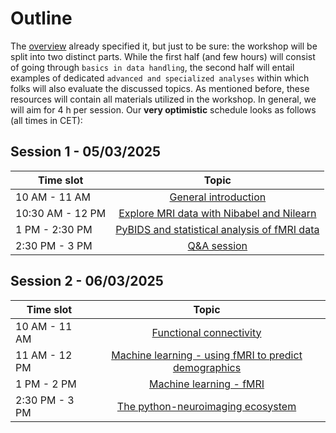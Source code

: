 # Outline

The [overview]() already specified it, but just to be sure: the workshop will be split into two distinct parts. While the first half (and few hours) will consist of going through `basics in data handling`, the second half will entail examples of dedicated `advanced and specialized analyses` within which folks will also evaluate the discussed topics. As mentioned before, these resources will contain all materials utilized in the workshop. In general, we will aim for 4 h per session. Our **very optimistic** schedule looks as follows (all times in CET): 

## Session 1 - 05/03/2025

| Time slot         | Topic | 
|--------------|:-----:|
| 10 AM - 11 AM |  [General introduction]() |
| 10:30 AM - 12 PM |  [Explore MRI data with Nibabel and Nilearn]() |
| 1 PM - 2:30 PM |  [PyBIDS and statistical analysis of fMRI data]() |
| 2:30 PM - 3 PM |  [Q&A session]() |


## Session 2 - 06/03/2025

| Time slot         | Topic | 
|--------------|:-----:|
| 10 AM - 11 AM |  [Functional connectivity]() |
| 11 AM - 12 PM |   [Machine learning - using fMRI to predict demographics]() |
| 1 PM - 2 PM |  [Machine learning - fMRI]() |
| 2:30 PM - 3 PM | [The python-neuroimaging ecosystem]() |